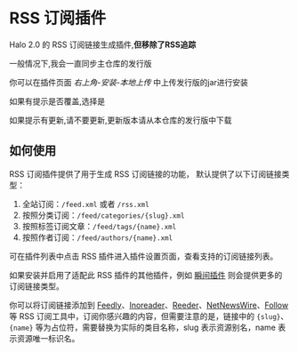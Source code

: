 # RSS 订阅插件

Halo 2.0 的 RSS 订阅链接生成插件,**但移除了RSS追踪**

一般情况下,我会一直同步主仓库的发行版

你可以在插件页面 _右上角-安装-本地上传_ 中上传发行版的jar进行安装

如果有提示是否覆盖,选择是

如果提示有更新,请不要更新,更新版本请从本仓库的发行版中下载

## 如何使用

RSS 订阅插件提供了用于生成 RSS 订阅链接的功能， 默认提供了以下订阅链接类型：

1. 全站订阅：`/feed.xml` 或者 `/rss.xml`
2. 按照分类订阅：`/feed/categories/{slug}.xml`
3. 按照标签订阅文章：`/feed/tags/{name}.xml`
4. 按照作者订阅：`/feed/authors/{name}.xml`

可在插件列表中点击 RSS 插件进入插件设置页面，查看支持的订阅链接列表。

如果安装并启用了适配此 RSS 插件的其他插件，例如 [瞬间插件](https://www.halo.run/store/apps/app-SnwWDJ) 则会提供更多的订阅链接类型。

你可以将订阅链接添加到 [Feedly](https://feedly.com/)、[Inoreader](https://www.inoreader.com/)、[Reeder](https://reederapp.com/)、[NetNewsWire](https://ranchero.com/netnewswire/)、[Follow](https://follow.is)
等 RSS 订阅工具中，订阅你感兴趣的内容，但需要注意的是，链接中的 `{slug}`、`{name}` 等为占位符，需要替换为实际的类目名称，slug
表示资源别名，name 表示资源唯一标识名。
